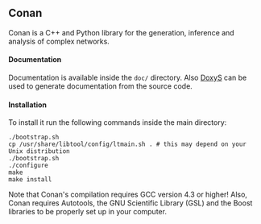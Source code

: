 ## Conan

Conan is a C++ and Python library for the generation, inference and analysis of complex networks.

#### Documentation
Documentation is available inside the `doc/` directory.
Also <a href="http://www.doxys.dk">DoxyS</a> can be used to generate documentation from the source code.

#### Installation
To install it run the following commands inside the main directory:

    ./bootstrap.sh
    cp /usr/share/libtool/config/ltmain.sh . # this may depend on your Unix distribution
    ./bootstrap.sh
    ./configure
    make
    make install

Note that Conan's compilation requires GCC version 4.3 or higher!
Also, Conan requires Autotools, the GNU Scientific Library (GSL) and the Boost libraries
to be properly set up in your computer.
